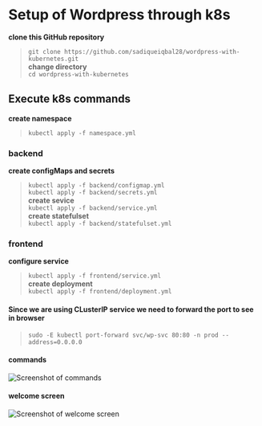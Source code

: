 # Setup of Wordpress through k8s
**clone this GitHub repository** <br/>
> `git clone https://github.com/sadiqueiqbal28/wordpress-with-kubernetes.git` <br/>
**change directory** <br/>
> `cd wordpress-with-kubernetes` <br/>
## Execute k8s commands <br/>
**create namespace** <br/>
> `kubectl apply -f namespace.yml` <br/>
### backend <br/>
**create configMaps and secrets** <br/>
> `kubectl apply -f backend/configmap.yml`  <br/>
> `kubectl apply -f backend/secrets.yml` <br/>
**create sevice** <br/>
> `kubectl apply -f backend/service.yml` <br/>
**create statefulset** <br/>
> `kubectl apply -f backend/statefulset.yml` <br/>
### frontend <br/>
**configure service** <br/>
> `kubectl apply -f frontend/service.yml` <br/>
**create deployment** <br/>
> `kubectl apply -f frontend/deployment.yml` <br/>
#### Since we are using CLusterIP service we need to forward the port to see in browser <br/>
> `sudo -E kubectl port-forward svc/wp-svc 80:80 -n prod --address=0.0.0.0` <br/>
#### commands <br/>
![Screenshot of commands](https://github.com/sadiqueiqbal28/wordpress-with-kubernetes.git/images/commands.png) <br/>
#### welcome screen <br/>
![Screenshot of welcome screen](https://github.com/sadiqueiqbal28/wordpress-with-kubernetes.git/images/welcome-wordpress.png) <br/>